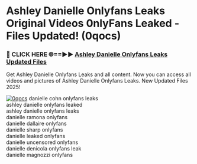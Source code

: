 # Ashley Danielle Onlyfans Leaks Original Videos 0nlyFans Leaked - Files Updated! (0qocs)

<h3>🔴 CLICK HERE 🌐==►► <a href="https://tinyurl.com/4seja8ks" rel="nofollow">Ashley Danielle Onlyfans Leaks Updated Files</a></h3>

Get Ashley Danielle Onlyfans Leaks and all content. Now you can access all videos and pictures of Ashley Danielle Onlyfans Leaks. New Updated Files 2025!

[![0qocs](https://i.imgur.com/EWjZXRe.gif)](https://tinyurl.com/4seja8ks)
danielle cohn onlyfans leaks<br>
ashley danielle onlyfans leaked<br>
ashley danielle onlyfans leaks<br>
danielle ramona onlyfans<br>
danielle dallaire onlyfans<br>
danielle sharp onlyfans<br>
danielle leaked onlyfans<br>
danielle uncensored onlyfans<br>
danielle denicola onlyfans leak<br>
danielle magnozzi onlyfans